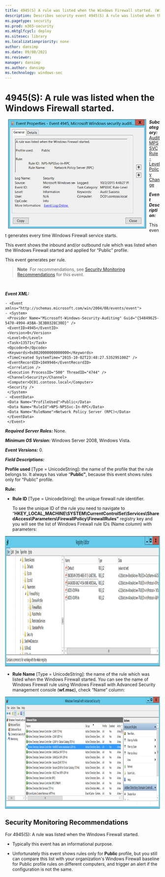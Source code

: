 ```yaml
---
title: 4945(S) A rule was listed when the Windows Firewall started. (Windows 10)
description: Describes security event 4945(S) A rule was listed when the Windows Firewall started.
ms.pagetype: security
ms.prod: m365-security
ms.mktglfcycl: deploy
ms.sitesec: library
ms.localizationpriority: none
author: dansimp
ms.date: 09/08/2021
ms.reviewer: 
manager: dansimp
ms.author: dansimp
ms.technology: windows-sec
---
```


# 4945(S): A rule was listed when the Windows Firewall started.


<img src="images/event-4945.png" alt="Event 4945 illustration" width="449" height="354" hspace="10" align="left" />

***Subcategory:***&nbsp;[Audit MPSSVC Rule-Level Policy Change](audit-mpssvc-rule-level-policy-change.md)

***Event Description:***

This event generates every time Windows Firewall service starts.

This event shows the inbound and/or outbound rule which was listed when the Windows Firewall started and applied for “Public” profile.

This event generates per rule.

> **Note**&nbsp;&nbsp;For recommendations, see [Security Monitoring Recommendations](#security-monitoring-recommendations) for this event.

<br clear="all">

***Event XML:***
```
- <Event xmlns="http://schemas.microsoft.com/win/2004/08/events/event">
- <System>
 <Provider Name="Microsoft-Windows-Security-Auditing" Guid="{54849625-5478-4994-A5BA-3E3B0328C30D}" /> 
 <EventID>4945</EventID> 
 <Version>0</Version> 
 <Level>0</Level> 
 <Task>13571</Task> 
 <Opcode>0</Opcode> 
 <Keywords>0x8020000000000000</Keywords> 
 <TimeCreated SystemTime="2015-10-02T23:48:27.535295100Z" /> 
 <EventRecordID>1049946</EventRecordID> 
 <Correlation /> 
 <Execution ProcessID="500" ThreadID="4744" /> 
 <Channel>Security</Channel> 
 <Computer>DC01.contoso.local</Computer> 
 <Security /> 
 </System>
- <EventData>
 <Data Name="ProfileUsed">Public</Data> 
 <Data Name="RuleId">NPS-NPSSvc-In-RPC</Data> 
 <Data Name="RuleName">Network Policy Server (RPC)</Data> 
 </EventData>
 </Event>

```

***Required Server Roles:*** None.

***Minimum OS Version:*** Windows Server 2008, Windows Vista.

***Event Versions:*** 0.

***Field Descriptions:***

**Profile used** \[Type = UnicodeString\]**:** the name of the profile that the rule belongs to. It always has value “**Public”**, because this event shows rules only for “Public” profile.

**Rule:**

-   **Rule ID** \[Type = UnicodeString\]: the unique firewall rule identifier.

    To see the unique ID of the rule you need to navigate to “**HKEY\_LOCAL\_MACHINE\\SYSTEM\\CurrentControlSet\\Services\\SharedAccess\\Parameters\\FirewallPolicy\\FirewallRules”** registry key and you will see the list of Windows Firewall rule IDs (Name column) with parameters:

<img src="images/registry-editor-firewallrules.png" alt="Registry Editor FirewallRules key illustration" width="1412" height="422" />

-   **Rule Name** \[Type = UnicodeString\]: the name of the rule which was listed when the Windows Firewall started. You can see the name of Windows Firewall rule using Windows Firewall with Advanced Security management console (**wf.msc**), check “Name” column:

<img src="images/windows-firewall-with-advanced-security.png" alt="Windows Firewall with Advanced Security illustration" width="1082" height="363" />

## Security Monitoring Recommendations

For 4945(S): A rule was listed when the Windows Firewall started.

-   Typically this event has an informational purpose.

-   Unfortunately this event shows rules only for **Public** profile, but you still can compare this list with your organization's Windows Firewall baseline for Public profile rules on different computers, and trigger an alert if the configuration is not the same.

